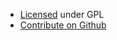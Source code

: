 * [Licensed](/license) under GPL
* [Contribute on Github](https://github.com/soundasleep/withbitcoin)